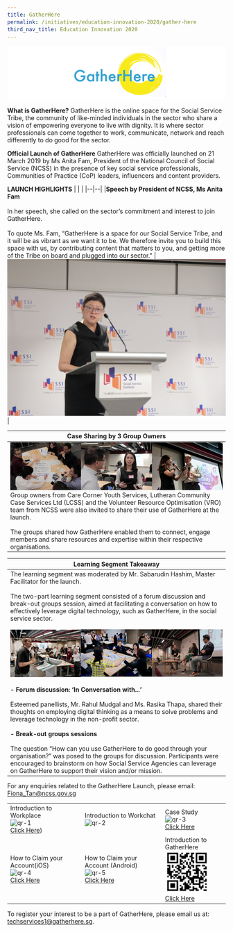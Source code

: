 ```yaml
---
title: GatherHere
permalink: /initiatives/education-innovation-2020/gather-here
third_nav_title: Education Innovation 2020
---
```

![GatherHere](/images/initiatives/education-innovation/GatherHere-mainpage.png)

**What is GatherHere?**
GatherHere is the online space for the Social Service Tribe, the community of like-minded individuals in the sector who share a vision of empowering everyone to live with dignity. It is where sector professionals can come together to work, communicate, network and reach differently to do good for the sector.

**Official Launch of GatherHere**
GatherHere was officially launched on 21 March 2019 by Ms Anita Fam, President of the National Council of Social Service (NCSS) in the presence of key social service professionals, Communities of Practice (CoP) leaders, influencers and content providers.

**LAUNCH HIGHLIGHTS**
|  |  |
|--|--|
|**Speech by President of NCSS, Ms Anita Fam**<br><br>In her speech, she called on the sector’s commitment and interest to join GatherHere.<br><br>To quote Ms. Fam, “GatherHere is a space for our Social Service Tribe, and it will be as vibrant as we want it to be. We therefore invite you to build this space with us, by contributing content that matters to you, and getting more of the Tribe on board and plugged into our sector."  |![anita-fam](/images/initiatives/education-innovation/anita-fam.jpg)  |


|Case Sharing by 3 Group Owners  |
|--|
|![combined case sharing](/images/initiatives/education-innovation/combined-case-sharing.png)<br>Group owners from Care Corner Youth Services, Lutheran Community Case Services Ltd (LCSS) and the Volunteer Resource Optimisation (VRO) team from NCSS were also invited to share their use of GatherHere at the launch.<br><br>The groups shared how GatherHere enabled them to connect, engage members and share resources and expertise within their respective organisations.  | 

|Learning Segment Takeaway |
|--|
|The learning segment was moderated by Mr. Sabarudin Hashim, Master Facilitator for the launch.<br><br>The two-part learning segment consisted of a forum discussion and break-out groups session, aimed at facilitating a conversation on how to effectively leverage digital technology, such as GatherHere, in the social service sector.<br><br>![learning segment takeaway](/images/initiatives/education-innovation/combined-learning-segment-takeaway.png)<br><br>**- Forum discussion: ‘In Conversation with...’**<br><br>Esteemed panellists, Mr. Rahul Mudgal and Ms. Rasika Thapa, shared their thoughts on employing digital thinking as a means to solve problems and leverage technology in the non-profit sector.<br><br>**- Break-out groups sessions**<br><br>The question “How can you use GatherHere to do good through your organisation?” was posed to the groups for discussion. Participants were encouraged to brainstorm on how Social Service Agencies can leverage on GatherHere to support their vision and/or mission. | 

For any enquiries related to the GatherHere Launch, please email: Fiona_Tan@ncss.gov.sg

|  |  |  |
|--|--|--|
|Introduction to Workplace<br>![qr-1](/images/initiatives/education-innovation/qr-1.jpg)<br>[Click Here](https://www.youtube.com/watch?v=gzzjzBTjafM))   | Introduction to Workchat<br>![qr-2](/images/initiatives/education-innovation/qr-2.jpg)|Case Study<br>![qr-3](/images/initiatives/education-innovation/qr-3.jpg)<br>[Click Here](https://www.youtube.com/watch?v=osEh6RfEDNY)   |
|How to Claim your Account(iOS)<br>![qr-4](/images/initiatives/education-innovation/qr-4.jpg)<br>[Click Here](https://www.youtube.com/watch?v=dwTr-1N2TK4)   | How to Claim your Account (Android)<br>![qr-5](/images/initiatives/education-innovation/qr-5.jpg)<br>[Click Here](https://www.youtube.com/watch?v=h_KfsXXsBKI)|Introduction to GatherHere<br>![qr-6](/images/initiatives/education-innovation/qr-6.jpg)<br>[Click Here](https://www.youtube.com/watch?v=DHSM2ZHWGnI)  |

To register your interest to be a part of GatherHere, please email us at: techservices1@gatherhere.sg.
